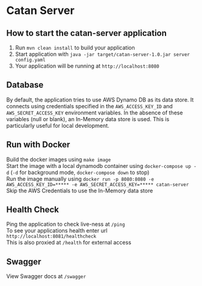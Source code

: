 # Catan Server

How to start the catan-server application
---

1. Run `mvn clean install` to build your application
1. Start application with `java -jar target/catan-server-1.0.jar server config.yaml`
1. Your application will be running at `http://localhost:8080`

Database
---

By default, the application tries to use AWS Dynamo DB as its data store.
It connects using credentials specified in the `AWS_ACCESS_KEY_ID` and `AWS_SECRET_ACCESS_KEY` environment variables.
In the absence of these variables (null or blank), an In-Memory data store is used.
This is particularly useful for local development.

Run with Docker
---

Build the docker images using `make image` \
Start the image with a local dynamodb container using `docker-compose up -d` (`-d` for background mode,
`docker-compose down` to stop) \
Run the image manually using `docker run -p 8080:8080 -e AWS_ACCESS_KEY_ID=***** -e AWS_SECRET_ACCESS_KEY=***** catan-server`\
Skip the AWS Credentials to use the In-Memory data store

Health Check
---

Ping the application to check live-ness at `/ping` \
To see your applications health enter url `http://localhost:8081/healthcheck` \
This is also proxied at `/health` for external access

Swagger
---

View Swagger docs at `/swagger`
